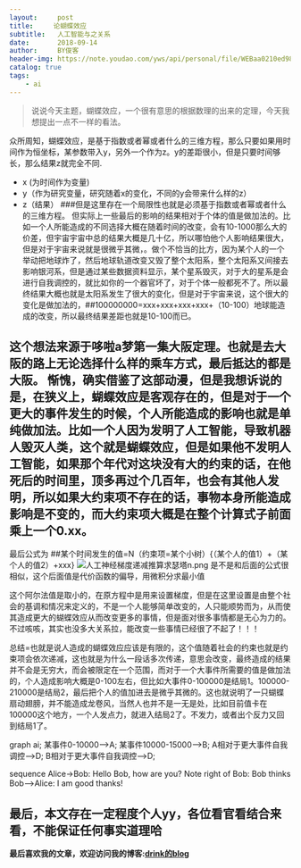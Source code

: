 ```yaml
---
layout:     post
title:     论蝴蝶效应
subtitle:   人工智能与之关系
date:       2018-09-14
author:     BY俊客
header-img: https://note.youdao.com/yws/api/personal/file/WEBaa0210ed98e5e436e5267db68c73f53c?method=getImage&version=31&cstk=_JpjWQvs
catalog: true
tags:
    - ai
---
```

> 说说今天主题，蝴蝶效应，一个很有意思的根据数理的出来的定理，今天我想提出一点不一样的看法。
 
 
 
 众所周知，蝴蝶效应，是基于指数或者幂或者什么的三维方程，那么只要如果用时间作为恒坐标，某参数带入y，另外一个作为z。y的差距很小，但是只要时间够长，那么结果z就完全不同.
* x (为时间作为变量)
* y（作为研究变量，研究随着x的变化，不同的y会带来什么样的z）
* z（结果）
###但是这里存在一个局限性也就是必须基于指数或者幂或者什么的三维方程。
[](https://note.youdao.com/yws/api/personal/file/WEBaa0210ed98e5e436e5267db68c73f53c?method=getImage&version=31&cstk=_JpjWQvs)
但实际上一些最后的影响的结果相对于个体的值是做加法的。比如一个人所能造成的不同选择大概在随着时间的改变，会有10-1000那么大的价差，但宇宙宇宙中总的结果大概是几十亿，所以哪怕他个人影响结果很大，但是对于宇宙来说就是很微乎其微，。做个不恰当的比方，因为某个人的一个举动把地球炸了，然后地球轨道改变又毁了整个太阳系，整个太阳系又间接去影响银河系，但是通过某些数据资料显示，某个星系毁灭，对于大的星系是会进行自我调控的，就比如你的一个器官坏了，对于个体一般都死不了。所以最终结果大概也就是太阳系发生了很大的变化，但是对于宇宙来说，这个很大的变化是做加法的，##100000000=xxx+xxx+xxx+xxx+（10-100）地球能造成的改变，所以最终结果差距也就是10-100而已。

这个想法来源于哆啦a梦第一集大阪定理。也就是去大阪的路上无论选择什么样的乘车方式，最后抵达的都是大阪。
惭愧，确实借鉴了这部动漫，但是我想诉说的是，在狭义上，蝴蝶效应是客观存在的，但是对于一个更大的事件发生的时候，个人所能造成的影响也就是单纯做加法。比如一个人因为发明了人工智能，导致机器人毁灭人类，这个就是蝴蝶效应，但是如果他不发明人工智能，如果那个年代对这块没有大的约束的话，在他死后的时间里，顶多再过个几百年，也会有其他人发明，所以如果大约束项不存在的话，事物本身所能造成影响是不变的，而大约束项大概是在整个计算式子前面乘上一个0.xx。
---
最后公式为
##某个时间发生的值=N（约束项=某个小树）{（某个人的值1）+（某个人的值2）+xxx}
![人工神经梯度递减推算求瑟塔n.png](https://upload-images.jianshu.io/upload_images/13871785-ad5be95f53670c50.png?imageMogr2/auto-orient/strip%7CimageView2/2/w/1240)
是不是和后面的公式很相似，这个后面值是代价函数的偏导，用微积分求最小值

这个阿尔法值是取小的，在原方程中是用来设置梯度，但是在这里设置是由整个社会的基调和情况来定义的，不是一个人能够简单改变的，人只能顺势而为，从而使其造成更大的蝴蝶效应从而改变更多的事情，但是面对很多事情都是无心为力的。不过咳咳，其实也没多大关系拉，能改变一些事情已经很了不起了！！！

总结=也就是说人造成的蝴蝶效应应该是有限的，这个值随着社会的约束也就是约束项会依次递减，这也就是为什么一段话多次传递，意思会改变，最终造成的结果并不会是无穷大，而会被限定在一个范围，而对于一个大事件所需要的值是做加法的，个人造成影响大概是0-100左右，但比如大事件0-100000是结局1。100000-210000是结局2，最后把个人的值加进去是微乎其微的。这也就说明了一只蝴蝶扇动翅膀，并不能造成龙卷风，当然人也并不是一无是处，比如目前值卡在100000这个地方，一个人发点力，就进入结局2了。不发力，或者出个反力又回到结局1了。

graph ai;
    某事件0-10000-->A;
     某事件10000-15000-->B;
    A相对于更大事件自我调控-->D;
    B相对于更大事件自我调控-->D;
    
    
sequence
  Alice->Bob: Hello Bob, how are you?
  Note right of Bob: Bob thinks
  Bob-->Alice: I am good thanks!
  



## 最后，本文存在一定程度个人yy，各位看官看结合来看，不能保证任何事实道理哈

**最后喜欢我的文章，欢迎访问我的博客:[drink的blog](https://drinkwang.github.io/)**
